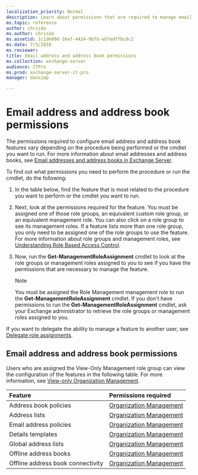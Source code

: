 ```yaml
---
localization_priority: Normal
description: Learn about permissions that are required to manage email address and address book features in Exchange Server 2016 or Exchange Server 2019
ms.topic: reference
author: chrisda
ms.author: chrisda
ms.assetid: 1c1de09d-16ef-4424-9bfb-eb7edffbc8c2
ms.date: 7/5/2018
ms.reviewer: 
title: Email address and address book permissions
ms.collection: exchange-server
audience: ITPro
ms.prod: exchange-server-it-pro
manager: dansimp

---
```


# Email address and address book permissions

The permissions required to configure email address and address book features vary depending on the procedure being performed or the cmdlet you want to run. For more information about email addresses and address books, see [Email addresses and address books in Exchange Server](../../email-addresses-and-address-books/email-addresses-and-address-books.md).

To find out what permissions you need to perform the procedure or run the cmdlet, do the following:

1. In the table below, find the feature that is most related to the procedure you want to perform or the cmdlet you want to run.

2. Next, look at the permissions required for the feature. You must be assigned one of those role groups, an equivalent custom role group, or an equivalent management role. You can also click on a role group to see its management roles. If a feature lists more than one role group, you only need to be assigned one of the role groups to use the feature. For more information about role groups and management roles, see [Understanding Role Based Access Control](https://technet.microsoft.com/library/dd298183.aspx).

3. Now, run the **Get-ManagementRoleAssignment** cmdlet to look at the role groups or management roles assigned to you to see if you have the permissions that are necessary to manage the feature.

    > [!NOTE]
    > You must be assigned the Role Management management role to run the **Get-ManagementRoleAssignment** cmdlet. If you don't have permissions to run the **Get-ManagementRoleAssignment** cmdlet, ask your Exchange administrator to retrieve the role groups or management roles assigned to you.

If you want to delegate the ability to manage a feature to another user, see [Delegate role assignments](https://technet.microsoft.com/library/dd351237.aspx).

## Email address and address book permissions

Users who are assigned the View-Only Management role group can view the configuration of the features in the following table. For more information, see [View-only Organization Management](https://technet.microsoft.com/library/dd351130.aspx).

|**Feature**|**Permissions required**|
|:-----|:-----|
|Address book policies|[Organization Management](http://technet.microsoft.com/library/0bfd21c1-86ac-4369-86b7-aeba386741c8.aspx)|
|Address lists|[Organization Management](http://technet.microsoft.com/library/0bfd21c1-86ac-4369-86b7-aeba386741c8.aspx)|
|Email address policies|[Organization Management](http://technet.microsoft.com/library/0bfd21c1-86ac-4369-86b7-aeba386741c8.aspx)|
|Details templates|[Organization Management](http://technet.microsoft.com/library/0bfd21c1-86ac-4369-86b7-aeba386741c8.aspx)|
|Global address lists|[Organization Management](http://technet.microsoft.com/library/0bfd21c1-86ac-4369-86b7-aeba386741c8.aspx)|
|Offline address books|[Organization Management](http://technet.microsoft.com/library/0bfd21c1-86ac-4369-86b7-aeba386741c8.aspx)|
|Offline address book connectivity|[Organization Management](http://technet.microsoft.com/library/0bfd21c1-86ac-4369-86b7-aeba386741c8.aspx)|



